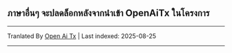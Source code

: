 ## ภาษาอื่นๆ จะปลดล็อกหลังจากนำเข้า OpenAiTx ในโครงการ

---

Tranlated By [Open Ai Tx](https://github.com/OpenAiTx/OpenAiTx) | Last indexed: 2025-08-25

---